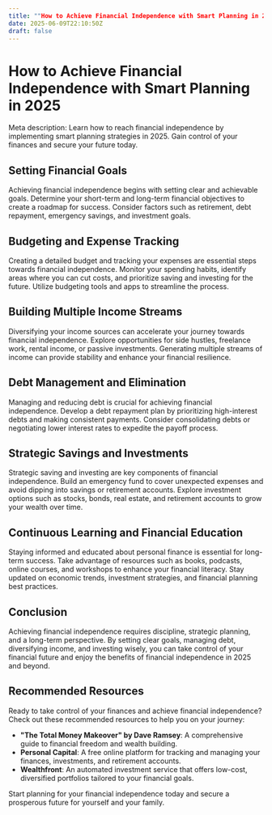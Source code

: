 ```yaml
---
title: ""How to Achieve Financial Independence with Smart Planning in 2025""
date: 2025-06-09T22:10:50Z
draft: false
---
```


# How to Achieve Financial Independence with Smart Planning in 2025

Meta description: Learn how to reach financial independence by implementing smart planning strategies in 2025. Gain control of your finances and secure your future today.

## Setting Financial Goals

Achieving financial independence begins with setting clear and achievable goals. Determine your short-term and long-term financial objectives to create a roadmap for success. Consider factors such as retirement, debt repayment, emergency savings, and investment goals.

## Budgeting and Expense Tracking

Creating a detailed budget and tracking your expenses are essential steps towards financial independence. Monitor your spending habits, identify areas where you can cut costs, and prioritize saving and investing for the future. Utilize budgeting tools and apps to streamline the process.

## Building Multiple Income Streams

Diversifying your income sources can accelerate your journey towards financial independence. Explore opportunities for side hustles, freelance work, rental income, or passive investments. Generating multiple streams of income can provide stability and enhance your financial resilience.

## Debt Management and Elimination

Managing and reducing debt is crucial for achieving financial independence. Develop a debt repayment plan by prioritizing high-interest debts and making consistent payments. Consider consolidating debts or negotiating lower interest rates to expedite the payoff process.

## Strategic Savings and Investments

Strategic saving and investing are key components of financial independence. Build an emergency fund to cover unexpected expenses and avoid dipping into savings or retirement accounts. Explore investment options such as stocks, bonds, real estate, and retirement accounts to grow your wealth over time.

## Continuous Learning and Financial Education

Staying informed and educated about personal finance is essential for long-term success. Take advantage of resources such as books, podcasts, online courses, and workshops to enhance your financial literacy. Stay updated on economic trends, investment strategies, and financial planning best practices.

## Conclusion

Achieving financial independence requires discipline, strategic planning, and a long-term perspective. By setting clear goals, managing debt, diversifying income, and investing wisely, you can take control of your financial future and enjoy the benefits of financial independence in 2025 and beyond.

## Recommended Resources

Ready to take control of your finances and achieve financial independence? Check out these recommended resources to help you on your journey:

- **"The Total Money Makeover" by Dave Ramsey**: A comprehensive guide to financial freedom and wealth building.
- **Personal Capital**: A free online platform for tracking and managing your finances, investments, and retirement accounts.
- **Wealthfront**: An automated investment service that offers low-cost, diversified portfolios tailored to your financial goals.

Start planning for your financial independence today and secure a prosperous future for yourself and your family.
